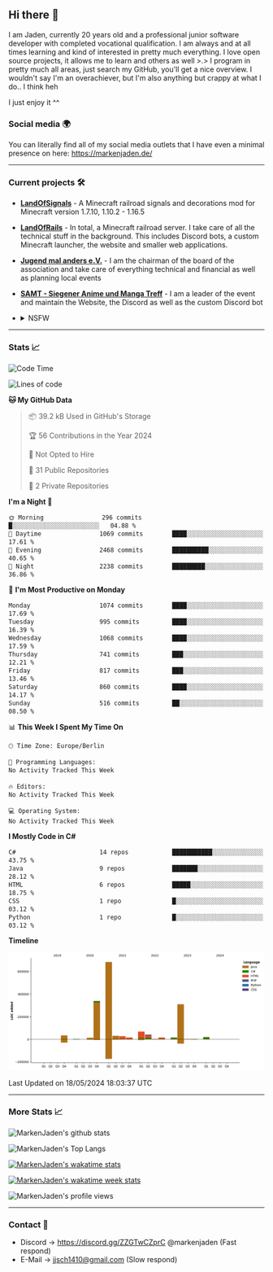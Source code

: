 ## Hi there 👋
I am Jaden, currently 20 years old and a professional junior software developer with completed vocational qualification. I am always and at all times learning and kind of interested in pretty much everything. I love open source projects, it allows me to learn and others as well >.>
I program in pretty much all areas, just search my GitHub, you'll get a nice overview.
I wouldn't say I'm an overachiever, but I'm also anything but crappy at what I do.. I think heh

I just enjoy it ^^

### Social media 🌍

You can literally find all of my social media outlets that I have even a minimal presence on here: https://markenjaden.de/

---

### Current projects 🛠

* [**LandOfSignals**](https://github.com/LandOfRails/LandOfSignals) - A Minecraft railroad signals and decorations mod for Minecraft version 1.7.10, 1.10.2 - 1.16.5
* [**LandOfRails**](https://github.com/LandOfRails) - In total, a Minecraft railroad server. I take care of all the technical stuff in the background. This includes Discord bots, a custom Minecraft launcher, the website and smaller web applications.
* [**Jugend mal anders e.V.**](https://jugendmalanders.de/) - I am the chairman of the board of the association and take care of everything technical and financial as well as planning local events
* [**SAMT - Siegener Anime und Manga Treff**](https://github.com/Siegener-Anime-und-Manga-Treff-SAMT) - I am a leader of the event and maintain the Website, the Discord as well as the custom Discord bot
* <details> 
  <summary>NSFW</summary>
  
  [**Nekos**](https://github.com/MarkenJaden/Nekos) - Website providing you with random lewd neko pics
  
</details>

---

### Stats 📈

<!--START_SECTION:waka-->
![Code Time](http://img.shields.io/badge/Code%20Time-1%2C227%20hrs%2045%20mins-blue)

![Lines of code](https://img.shields.io/badge/From%20Hello%20World%20I%27ve%20Written-1.6%20million%20lines%20of%20code-blue)

**🐱 My GitHub Data** 

> 📦 39.2 kB Used in GitHub's Storage 
 > 
> 🏆 56 Contributions in the Year 2024
 > 
> 🚫 Not Opted to Hire
 > 
> 📜 31 Public Repositories 
 > 
> 🔑 2 Private Repositories 
 > 
**I'm a Night 🦉** 

```text
🌞 Morning                296 commits         █░░░░░░░░░░░░░░░░░░░░░░░░   04.88 % 
🌆 Daytime                1069 commits        ████░░░░░░░░░░░░░░░░░░░░░   17.61 % 
🌃 Evening                2468 commits        ██████████░░░░░░░░░░░░░░░   40.65 % 
🌙 Night                  2238 commits        █████████░░░░░░░░░░░░░░░░   36.86 % 
```
📅 **I'm Most Productive on Monday** 

```text
Monday                   1074 commits        ████░░░░░░░░░░░░░░░░░░░░░   17.69 % 
Tuesday                  995 commits         ████░░░░░░░░░░░░░░░░░░░░░   16.39 % 
Wednesday                1068 commits        ████░░░░░░░░░░░░░░░░░░░░░   17.59 % 
Thursday                 741 commits         ███░░░░░░░░░░░░░░░░░░░░░░   12.21 % 
Friday                   817 commits         ███░░░░░░░░░░░░░░░░░░░░░░   13.46 % 
Saturday                 860 commits         ████░░░░░░░░░░░░░░░░░░░░░   14.17 % 
Sunday                   516 commits         ██░░░░░░░░░░░░░░░░░░░░░░░   08.50 % 
```


📊 **This Week I Spent My Time On** 

```text
🕑︎ Time Zone: Europe/Berlin

💬 Programming Languages: 
No Activity Tracked This Week

🔥 Editors: 
No Activity Tracked This Week

💻 Operating System: 
No Activity Tracked This Week
```

**I Mostly Code in C#** 

```text
C#                       14 repos            ███████████░░░░░░░░░░░░░░   43.75 % 
Java                     9 repos             ███████░░░░░░░░░░░░░░░░░░   28.12 % 
HTML                     6 repos             █████░░░░░░░░░░░░░░░░░░░░   18.75 % 
CSS                      1 repo              █░░░░░░░░░░░░░░░░░░░░░░░░   03.12 % 
Python                   1 repo              █░░░░░░░░░░░░░░░░░░░░░░░░   03.12 % 
```



**Timeline**

![Lines of Code chart](https://raw.githubusercontent.com/MarkenJaden/MarkenJaden/main/assets/bar_graph.png)


 Last Updated on 18/05/2024 18:03:37 UTC
<!--END_SECTION:waka-->

---

### More Stats 📈

![MarkenJaden's github stats](https://github-readme-stats.vercel.app/api?username=MarkenJaden&count_private=true&show_icons=true&theme=radical)

![MarkenJaden's Top Langs](https://github-readme-stats.vercel.app/api/top-langs/?username=MarkenJaden&theme=radical)

[![MarkenJaden's wakatime stats](https://github-readme-stats.vercel.app/api/wakatime?username=MarkenJaden&theme=radical)](https://wakatime.com/@17f322c9-222a-48b4-9e15-983c41f7aed4)

[![MarkenJaden's wakatime week stats](https://wakatime.com/badge/user/17f322c9-222a-48b4-9e15-983c41f7aed4.svg)](https://wakatime.com/@17f322c9-222a-48b4-9e15-983c41f7aed4)

<!--[![MarkenJaden's Codewars stats](https://www.codewars.com/users/MarkenJaden/badges/large)](https://www.codewars.com/users/MarkenJaden)-->

![MarkenJaden's profile views](https://komarev.com/ghpvc/?username=MarkenJaden)

---

### Contact 💌

* Discord -> https://discord.gg/ZZGTwCZprC @markenjaden (Fast respond)
* E-Mail -> jjsch1410@gmail.com (Slow respond)



<!--
**MarkenJaden/MarkenJaden** is a ✨ _special_ ✨ repository because its `README.md` (this file) appears on your GitHub profile.

Here are some ideas to get you started:

- 🔭 I’m currently working on ...
- 🌱 I’m currently learning ...
- 👯 I’m looking to collaborate on ...
- 🤔 I’m looking for help with ...
- 💬 Ask me about ...
- 📫 How to reach me: ...
- 😄 Pronouns: ...
- ⚡ Fun fact: ...
-->
